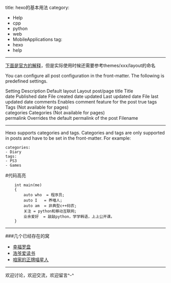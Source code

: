 title:  hexo的基本用法
category: 
- Help
- cpp
- python
- web
- MobileApplications
tag:
- hexo
- help
---


[下面是官方的解释](http://hexo.io/docs/writing.html)，但是实际使用时候还需要参考themes/xxx/layout的命名

You can configure all post configuration in the front-matter. The following is predefined settings.

<!--more-->

Setting Description Default
layout  Layout  post/page
title   Title   
date    Published date  File created date
updated Last updated date   File last updated date
comments    Enables comment feature for the post    true
tags    Tags (Not available for pages)  
categories  Categories (Not available for pages)    
permalink   Overrides the default permalink of the post Filename

------
Hexo supports categories and tags. Categories and tags are only supported in posts and have to be set in the front-matter. For example:

```
categories:
- Diary
tags:
- PS3
- Games
```
#代码高亮
```
    int main(me)
    {
        auto who  = 程序员;
        auto I   = 养喵人;
        auto am  = 非典型c++码农;
        关注 = python和移动互联网;
        业余爱好  = 敲敲python，学学韩语，上上公开课。
    }
```

----
###几个已经存在的窝

* [幸福罗盘](http://happyaround.com)
* [浩爷爱读书](http://sothislove.com)
* [咱家的正牌喵星人](http://howiewang.github.io/LuLu/)

-----
欢迎讨论，欢迎交流，欢迎留言^-^